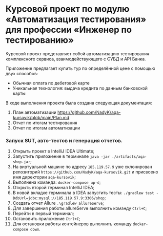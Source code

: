 # Курсовой проект по модулю «Автоматизация тестирования» для профессии «Инженер по тестированию»

Курсовой проект представляет собой автоматизацию тестирования комплексного сервиса, взаимодействующего с СУБД и API Банка.

Приложение предлагает купить тур по определённой цене с помощью двух способов:

* Обычная оплата по дебетовой карте
* Уникальная технология: выдача кредита по данным банковской карты

В ходе выполнения проекта была создана следующая документация:
1. План автоматизации https://github.com/NadyK/aqa-kursovik/blob/main/Plan.md
2. Отчет по итогам тестирования
3. Отчет по итогам автоматизации




### Запуск SUT, авто-тестов и генерация отчетов.
1. Открыть проект в IntelliJ IDEA Ultimate;
2. Запустить приложение в терминале `java -jar ./artifacts/aqa-shop.jar`;
3. На виртуальной машине по адресу `185.119.57.9` уже склонирован репозиторий `https://github.com/NadyK/aqa-kursovik.git` и присвоено имя директории `aqa-kursovik`;
4. Выполнена команда: `docker-compose up-d`;
5. Открыть второй терминал IntelliJ IDEA;
6. В новой вкладке терминала в IDEA запустить тесты: `./gradlew test -DdbUrl=jdbc:mysql://185.119.57.9:3306/shop`;
7. Создать отчет Allure `.\gradlew allureServe`;
8. Для завершения работы allureServe выполнить команду `Ctrl+C`;
9. Перейти в первый терминал;
10. Остановить приложение `Ctrl+C`;
11. Для остановки работы контейнеров выполнить команду `docker-compose down`.
